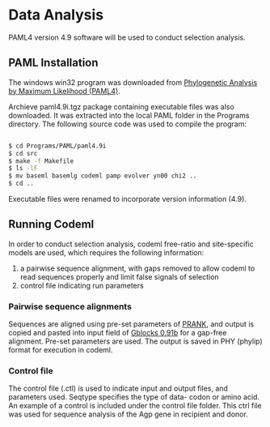 # Data Analysis 

PAML4 version 4.9 software will be used to conduct selection analysis. 

## PAML Installation 

The windows win32 program was downloaded from [Phylogenetic Analysis by Maximum Likelihood (PAML4)](http://abacus.gene.ucl.ac.uk/software/paml.html).

Archieve paml4.9i.tgz package containing executable files was also downloaded. It was extracted into the local PAML folder in the Programs directory. The following source code was used to compile the program:

```sh

$ cd Programs/PAML/paml4.9i
$ cd src
$ make -f Makefile
$ ls -lF
$ mv baseml basemlg codeml pamp evolver yn00 chi2 ..
$ cd ..

```

Executable files were renamed to incorporate version information (4.9). 

## Running Codeml

In order to conduct selection analysis, codeml free-ratio and site-specific models are used, which requires the following information:
1. a pairwise sequence alignment, with gaps removed to allow codeml to read sequences properly and limit false signals of selection
2. control file indicating run parameters

### Pairwise sequence alignments

Sequences are aligned using pre-set parameters of [PRANK](https://www.ebi.ac.uk/Tools/msa/prank/), and output is copied and pasted into input field of [Gblocks 0.91b](http://phylogeny.lirmm.fr/phylo_cgi/one_task.cgi?task_type=gblocks&tab_index=2) for a gap-free alignment. Pre-set parameters are used. The output is saved in PHY (phylip) format for execution in codeml. 

### Control file

The control file (.ctl) is used to indicate input and output files, and parameters used. Seqtype specifies the type of data- codon or amino acid. An example of a control is included under the control file folder. This ctrl file was used for sequence analysis of the Agp gene in recipient and donor.
 











